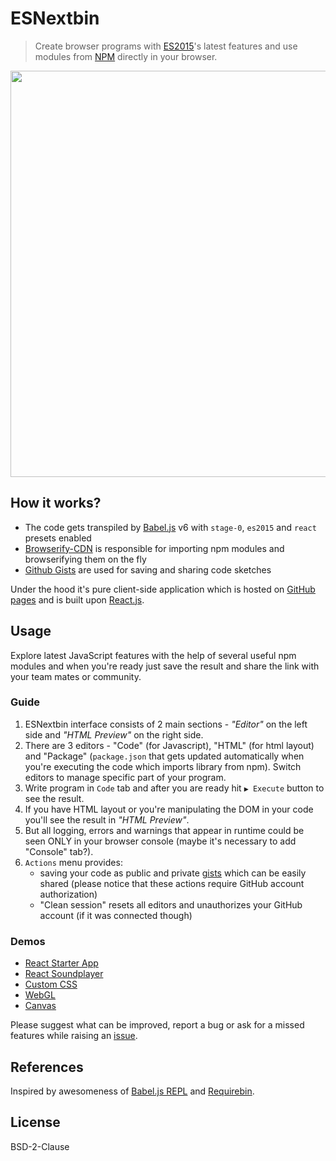 # ESNextbin

> Create browser programs with [ES2015](https://babeljs.io/docs/learn-es2015/)'s latest features and use modules from [NPM](https://www.npmjs.com/) directly in your browser.

[<img src="https://dl.dropboxusercontent.com/u/100463011/esnextbin-beta-demo.gif" width="650" />](http://esnextb.in)

## How it works?

- The code gets transpiled by [Babel.js](http://babeljs.io/) v6 with `stage-0`, `es2015` and `react` presets enabled
- [Browserify-CDN](https://wzrd.in/) is responsible for importing npm modules and browserifying them on the fly
- [Github Gists](https://gist.github.com/) are used for saving and sharing code sketches

Under the hood it's pure client-side application which is hosted on [GitHub pages](https://pages.github.com/) and is built upon [React.js](https://facebook.github.io/react/).

## Usage

Explore latest JavaScript features with the help of several useful npm modules and when you're ready just save the result and share the link with your team mates or community.

### Guide

1. ESNextbin interface consists of 2 main sections - _"Editor"_ on the left side and _"HTML Preview"_ on the right side. 
2. There are 3 editors - "Code" (for Javascript), "HTML" (for html layout) and "Package" (`package.json` that gets updated automatically when you're executing the code which imports library from npm). Switch editors to manage specific part of your program.
3. Write program in `Code` tab and after you are ready hit `▶ Execute` button to see the result. 
4. If you have HTML layout or you're manipulating the DOM in your code you'll see the result in _"HTML Preview"_. 
5. But all logging, errors and warnings that appear in runtime could be seen ONLY in your browser console (maybe it's necessary to add "Console" tab?).
6. `Actions` menu provides:
    - saving your code as public and private [gists](https://gist.github.com/) which can be easily shared (please notice that these actions require GitHub account authorization)
    - "Clean session" resets all editors and unauthorizes your GitHub account (if it was connected though)

### Demos

- [React Starter App](http://esnextb.in/?gist=b7e541a42c7c1218cad6)
- [React Soundplayer]()
- [Custom CSS]()
- [WebGL]()
- [Canvas]()

Please suggest what can be improved, report a bug or ask for a missed features while raising an [issue](https://github.com/voronianski/esnextbin/issues).

## References

Inspired by awesomeness of [Babel.js REPL](http://babeljs.io/repl/) and [Requirebin](http://requirebin.com/).

## License

BSD-2-Clause

